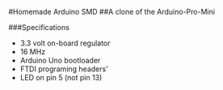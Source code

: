 #Homemade Arduino SMD
##A clone of the Arduino-Pro-Mini

###Specifications

* 3.3 volt on-board regulator
* 16 MHz
* Arduino Uno bootloader
* FTDI programing headers'
* LED on pin 5 (not pin 13)